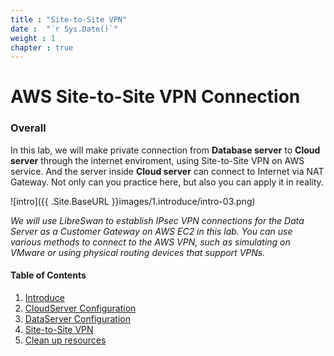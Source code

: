 ```yaml
---
title : "Site-to-Site VPN"
date :  "`r Sys.Date()`" 
weight : 1 
chapter : true
---
```

# AWS Site-to-Site VPN Connection

### Overall
In this lab, we will make private connection from **Database server** to **Cloud server** through the internet enviroment, using Site-to-Site VPN on AWS service. And the server inside **Cloud server** can connect to Internet via NAT Gateway. Not only can you practice here, but also you can apply it in reality.

![intro]({{ .Site.BaseURL }}images/1.introduce/intro-03.png)


*We will use LibreSwan to establish IPsec VPN connections for the Data Server as a Customer Gateway on AWS EC2 in this lab. You can use various methods to connect to the AWS VPN, such as simulating on VMware or using physical routing devices that support VPNs.*



#### Table of Contents
1. [Introduce](content\1-Introduce)
2. [CloudServer Configuration](content\2-CloudServer)
3. [DataServer Configuration](content\3-DataServer)
4. [Site-to-Site VPN](content\4-SitetoSiteVPN)
5. [Clean up resources](content\5-cleanup)

